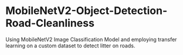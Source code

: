 # MobileNetV2-Object-Detection-Road-Cleanliness
Using MobileNetV2 Image Classification Model and employing transfer learning on a custom dataset to detect litter on roads.
